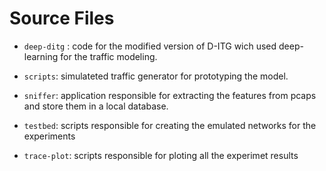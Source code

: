 # Source Files


- `deep-ditg` : code for the modified version of D-ITG wich used deep-learning for the traffic modeling.

- `scripts`: simulateted traffic generator for prototyping the model.

- `sniffer`: application responsible for extracting the features from pcaps and store them in a local database.

- `testbed`:  scripts responsible for creating the emulated networks for the experiments

- `trace-plot`: scripts responsible for ploting all the experimet results

 


